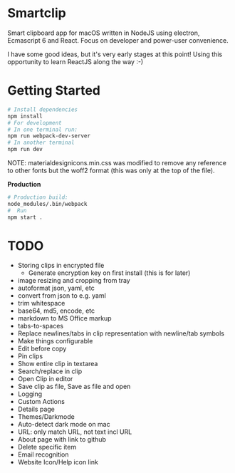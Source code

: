 # Smartclip #

Smart clipboard app for macOS written in NodeJS using electron, Ecmascript 6 and React. Focus on developer and power-user convenience.

I have some good ideas, but it's very early stages at this point! Using this opportunity to learn ReactJS along the way :-)

# Getting Started #

```bash
# Install dependencies
npm install
# For development
# In one terminal run:
npm run webpack-dev-server
# In another terminal
npm run dev
```

NOTE: materialdesignicons.min.css was modified to remove any reference to other fonts but the woff2 format (this was only at the top of the file).

**Production**
```bash
# Production build:
node_modules/.bin/webpack
#  Run
npm start .
```

# TODO #
- Storing clips in encrypted file
    - Generate encryption key on first install (this is for later)
- image resizing and cropping from tray
- autoformat json, yaml, etc
- convert from json to e.g. yaml
- trim whitespace
- base64, md5, encode, etc
- markdown to MS Office markup
- tabs-to-spaces
- Replace newlines/tabs in clip representation with newline/tab symbols
- Make things configurable
- Edit before copy
- Pin clips
- Show entire clip in textarea
- Search/replace in clip
- Open Clip in editor
- Save clip as file, Save as file and open
- Logging
- Custom Actions
- Details page
- Themes/Darkmode
- Auto-detect dark mode on mac
- URL: only match URL, not text incl URL
- About page with link to github
- Delete specific item
- Email recognition
- Website Icon/Help icon link